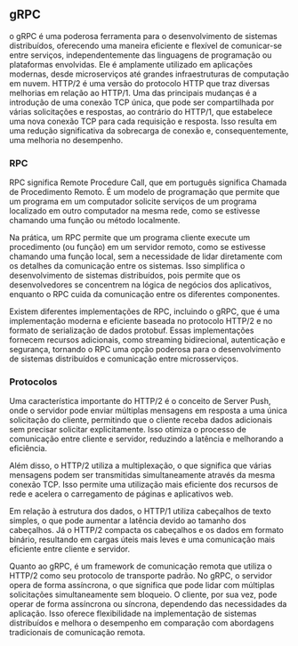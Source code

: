 <h2>gRPC</h2>
o gRPC é uma poderosa ferramenta para o desenvolvimento de sistemas distribuídos, oferecendo uma maneira eficiente e flexível de comunicar-se entre serviços, independentemente das linguagens de programação ou plataformas envolvidas. Ele é amplamente utilizado em aplicações modernas, desde microserviços até grandes infraestruturas de computação em nuvem.
HTTP/2 é uma versão do protocolo HTTP que traz diversas melhorias em relação ao HTTP/1. Uma das principais mudanças é a introdução de uma conexão TCP única, que pode ser compartilhada por várias solicitações e respostas, ao contrário do HTTP/1, que estabelece uma nova conexão TCP para cada requisição e resposta. Isso resulta em uma redução significativa da sobrecarga de conexão e, consequentemente, uma melhoria no desempenho.

<h3>RPC</h3>
RPC significa Remote Procedure Call, que em português significa Chamada de Procedimento Remoto. É um modelo de programação que permite que um programa em um computador solicite serviços de um programa localizado em outro computador na mesma rede, como se estivesse chamando uma função ou método localmente.

Na prática, um RPC permite que um programa cliente execute um procedimento (ou função) em um servidor remoto, como se estivesse chamando uma função local, sem a necessidade de lidar diretamente com os detalhes da comunicação entre os sistemas. Isso simplifica o desenvolvimento de sistemas distribuídos, pois permite que os desenvolvedores se concentrem na lógica de negócios dos aplicativos, enquanto o RPC cuida da comunicação entre os diferentes componentes.

Existem diferentes implementações de RPC, incluindo o gRPC, que é uma implementação moderna e eficiente baseada no protocolo HTTP/2 e no formato de serialização de dados protobuf. Essas implementações fornecem recursos adicionais, como streaming bidirecional, autenticação e segurança, tornando o RPC uma opção poderosa para o desenvolvimento de sistemas distribuídos e comunicação entre microsserviços.

<h3>Protocolos</h3>

Uma característica importante do HTTP/2 é o conceito de Server Push, onde o servidor pode enviar múltiplas mensagens em resposta a uma única solicitação do cliente, permitindo que o cliente receba dados adicionais sem precisar solicitar explicitamente. Isso otimiza o processo de comunicação entre cliente e servidor, reduzindo a latência e melhorando a eficiência.

Além disso, o HTTP/2 utiliza a multiplexação, o que significa que várias mensagens podem ser transmitidas simultaneamente através da mesma conexão TCP. Isso permite uma utilização mais eficiente dos recursos de rede e acelera o carregamento de páginas e aplicativos web.

Em relação à estrutura dos dados, o HTTP/1 utiliza cabeçalhos de texto simples, o que pode aumentar a latência devido ao tamanho dos cabeçalhos. Já o HTTP/2 compacta os cabeçalhos e os dados em formato binário, resultando em cargas úteis mais leves e uma comunicação mais eficiente entre cliente e servidor.

Quanto ao gRPC, é um framework de comunicação remota que utiliza o HTTP/2 como seu protocolo de transporte padrão. No gRPC, o servidor opera de forma assíncrona, o que significa que pode lidar com múltiplas solicitações simultaneamente sem bloqueio. O cliente, por sua vez, pode operar de forma assíncrona ou síncrona, dependendo das necessidades da aplicação. Isso oferece flexibilidade na implementação de sistemas distribuídos e melhora o desempenho em comparação com abordagens tradicionais de comunicação remota.
